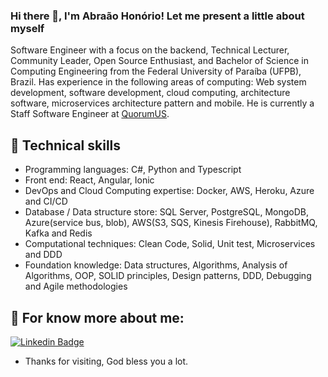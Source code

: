 ### Hi there 👋, I'm Abraão Honório! Let me present a little about myself

Software Engineer with a focus on the backend, Technical Lecturer, Community Leader, Open Source Enthusiast, and Bachelor of Science in Computing Engineering from the Federal University of Paraíba (UFPB), Brazil. Has experience in the following areas of computing: Web system development, software development, cloud computing, architecture software, microservices architecture pattern and mobile. He is currently a Staff Software Engineer at [QuorumUS](https://github.com/QuorumUS).

## :triangular_flag_on_post: Technical skills

- Programming languages: C#, Python and Typescript
- Front end: React, Angular, Ionic
- DevOps and Cloud Computing expertise: Docker, AWS, Heroku, Azure and CI/CD
- Database / Data structure store: SQL Server, PostgreSQL, MongoDB, Azure(service bus, blob), AWS(S3, SQS, Kinesis Firehouse), RabbitMQ, Kafka and Redis
- Computational techniques: Clean Code, Solid, Unit test, Microservices and DDD
- Foundation knowledge: Data structures, Algorithms, Analysis of Algorithms, OOP, SOLID principles, Design patterns, DDD, Debugging and Agile methodologies 

## 💬 For know more about me:

[![Linkedin Badge](https://img.shields.io/badge/-LinkedIn-blue?style=flat-square&logo=Linkedin&logoColor=white&link=https://www.linkedin.com/in/abraaohonorio/)](https://www.linkedin.com/in/abraaohonorio/)


- Thanks for visiting, God bless you a lot. 

